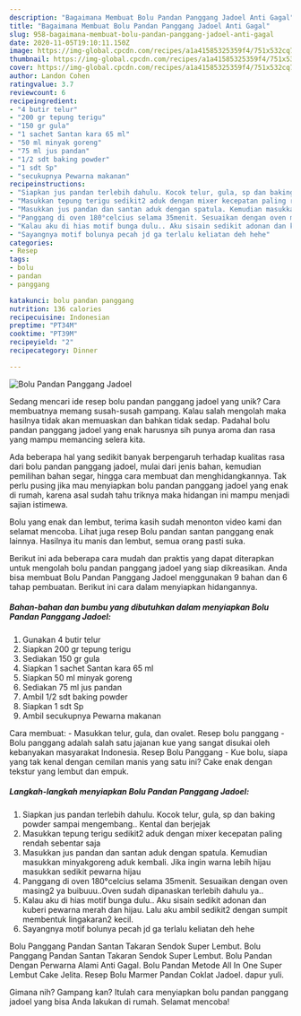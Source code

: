 ```yaml
---
description: "Bagaimana Membuat Bolu Pandan Panggang Jadoel Anti Gagal"
title: "Bagaimana Membuat Bolu Pandan Panggang Jadoel Anti Gagal"
slug: 958-bagaimana-membuat-bolu-pandan-panggang-jadoel-anti-gagal
date: 2020-11-05T19:10:11.150Z
image: https://img-global.cpcdn.com/recipes/a1a41585325359f4/751x532cq70/bolu-pandan-panggang-jadoel-foto-resep-utama.jpg
thumbnail: https://img-global.cpcdn.com/recipes/a1a41585325359f4/751x532cq70/bolu-pandan-panggang-jadoel-foto-resep-utama.jpg
cover: https://img-global.cpcdn.com/recipes/a1a41585325359f4/751x532cq70/bolu-pandan-panggang-jadoel-foto-resep-utama.jpg
author: Landon Cohen
ratingvalue: 3.7
reviewcount: 6
recipeingredient:
- "4 butir telur"
- "200 gr tepung terigu"
- "150 gr gula"
- "1 sachet Santan kara 65 ml"
- "50 ml minyak goreng"
- "75 ml jus pandan"
- "1/2 sdt baking powder"
- "1 sdt Sp"
- "secukupnya Pewarna makanan"
recipeinstructions:
- "Siapkan jus pandan terlebih dahulu. Kocok telur, gula, sp dan baking powder sampai mengembang.. Kental dan berjejak"
- "Masukkan tepung terigu sedikit2 aduk dengan mixer kecepatan paling rendah sebentar saja"
- "Masukkan jus pandan dan santan aduk dengan spatula. Kemudian masukkan minyakgoreng aduk kembali. Jika ingin warna lebih hijau masukkan sedikit pewarna hijau"
- "Panggang di oven 180°celcius selama 35menit. Sesuaikan dengan oven masing2 ya buibuuu..Oven sudah dipanaskan terlebih dahulu ya.."
- "Kalau aku di hias motif bunga dulu.. Aku sisain sedikit adonan dan kuberi pewarna merah dan hijau. Lalu aku ambil sedikit2 dengan sumpit membentuk lingakaran2 kecil."
- "Sayangnya motif bolunya pecah jd ga terlalu keliatan deh hehe"
categories:
- Resep
tags:
- bolu
- pandan
- panggang

katakunci: bolu pandan panggang 
nutrition: 136 calories
recipecuisine: Indonesian
preptime: "PT34M"
cooktime: "PT39M"
recipeyield: "2"
recipecategory: Dinner

---
```



![Bolu Pandan Panggang Jadoel](https://img-global.cpcdn.com/recipes/a1a41585325359f4/751x532cq70/bolu-pandan-panggang-jadoel-foto-resep-utama.jpg)

Sedang mencari ide resep bolu pandan panggang jadoel yang unik? Cara membuatnya memang susah-susah gampang. Kalau salah mengolah maka hasilnya tidak akan memuaskan dan bahkan tidak sedap. Padahal bolu pandan panggang jadoel yang enak harusnya sih punya aroma dan rasa yang mampu memancing selera kita.

Ada beberapa hal yang sedikit banyak berpengaruh terhadap kualitas rasa dari bolu pandan panggang jadoel, mulai dari jenis bahan, kemudian pemilihan bahan segar, hingga cara membuat dan menghidangkannya. Tak perlu pusing jika mau menyiapkan bolu pandan panggang jadoel yang enak di rumah, karena asal sudah tahu triknya maka hidangan ini mampu menjadi sajian istimewa.

Bolu yang enak dan lembut, terima kasih sudah menonton video kami dan selamat mencoba. Lihat juga resep Bolu pandan santan panggang enak lainnya. Hasilnya itu manis dan lembut, semua orang pasti suka.


Berikut ini ada beberapa cara mudah dan praktis yang dapat diterapkan untuk mengolah bolu pandan panggang jadoel yang siap dikreasikan. Anda bisa membuat Bolu Pandan Panggang Jadoel menggunakan 9 bahan dan 6 tahap pembuatan. Berikut ini cara dalam menyiapkan hidangannya.

<!--inarticleads1-->

##### Bahan-bahan dan bumbu yang dibutuhkan dalam menyiapkan Bolu Pandan Panggang Jadoel:

1. Gunakan 4 butir telur
1. Siapkan 200 gr tepung terigu
1. Sediakan 150 gr gula
1. Siapkan 1 sachet Santan kara 65 ml
1. Siapkan 50 ml minyak goreng
1. Sediakan 75 ml jus pandan
1. Ambil 1/2 sdt baking powder
1. Siapkan 1 sdt Sp
1. Ambil secukupnya Pewarna makanan


Cara membuat: - Masukkan telur, gula, dan ovalet. Resep bolu panggang - Bolu panggang adalah salah satu jajanan kue yang sangat disukai oleh kebanyakan masyarakat Indonesia. Resep Bolu Panggang - Kue bolu, siapa yang tak kenal dengan cemilan manis yang satu ini? Cake enak dengan tekstur yang lembut dan empuk. 

<!--inarticleads2-->

##### Langkah-langkah menyiapkan Bolu Pandan Panggang Jadoel:

1. Siapkan jus pandan terlebih dahulu. Kocok telur, gula, sp dan baking powder sampai mengembang.. Kental dan berjejak
1. Masukkan tepung terigu sedikit2 aduk dengan mixer kecepatan paling rendah sebentar saja
1. Masukkan jus pandan dan santan aduk dengan spatula. Kemudian masukkan minyakgoreng aduk kembali. Jika ingin warna lebih hijau masukkan sedikit pewarna hijau
1. Panggang di oven 180°celcius selama 35menit. Sesuaikan dengan oven masing2 ya buibuuu..Oven sudah dipanaskan terlebih dahulu ya..
1. Kalau aku di hias motif bunga dulu.. Aku sisain sedikit adonan dan kuberi pewarna merah dan hijau. Lalu aku ambil sedikit2 dengan sumpit membentuk lingakaran2 kecil.
1. Sayangnya motif bolunya pecah jd ga terlalu keliatan deh hehe


Bolu Panggang Pandan Santan Takaran Sendok Super Lembut. Bolu Panggang Pandan Santan Takaran Sendok Super Lembut. Bolu Pandan Dengan Perwarna Alami Anti Gagal. Bolu Pandan Metode All In One Super Lembut Cake Jelita. Resep Bolu Marmer Pandan Coklat Jadoel. dapur yuli. 

Gimana nih? Gampang kan? Itulah cara menyiapkan bolu pandan panggang jadoel yang bisa Anda lakukan di rumah. Selamat mencoba!
